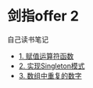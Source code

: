 # 剑指offer 2

自己读书笔记

* [1. 赋值运算符函数](./chapter2/1.cpp)
* [2. 实现Singleton模式](./chapter2/2.cpp)
* [3. 数组中重复的数字](./chapter2/3.cpp)